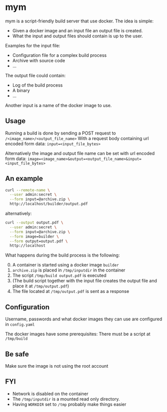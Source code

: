 # mym

mym is a script-friendly build server that use docker.
The idea is simple:

 - Given a docker image and an input file an output file is created.
 - What the input and output files should contain is up to the user.

Examples for the input file:

  - Configuration file for a complex build process
  - Archive with source code
  - ...

The output file could contain:

  - Log of the build process
  - A binary
  - ...

Another input is a name of the docker image to use.

## Usage

Running a build is done by sending a POST request to
`/<image_name>/<output_file_name>`
With a request body containing url encoded form data:
`input=<input_file_bytes>`

Alternatively the image and output file name can be set with url encoded form
data:
`image=<image_name>&output=<output_file_name>&input=<input_file_bytes>`


## An example

```bash
curl --remote-name \
  --user admin:secret \
  --form input=@archive.zip \
  http://localhost/builder/output.pdf
```

alternatively:

```bash
curl --output output.pdf \
  --user admin:secret \
  --form input=@archive.zip \
  --form image=builder \
  --form output=output.pdf \
  http://localhost
```

What happens during the build process is the following:

0. A container is started using a docker image `builder`
1. `archive.zip` is placed in `/tmp/inputdir` in the container
2. The script `/tmp/build output.pdf` is executed
3. (The build script together with the input file creates the output file and
    place it at `/tmp/output.pdf`)
4. The file located at `/tmp/output.pdf` is sent as a response


## Configuration

Username, passwords and what docker images they can use are configured in
`config.yaml`

The docker images have some prerequisites:
There must be a script at `/tmp/build`


## Be safe

Make sure the image is not using the root account

## FYI

- Network is disabled on the container
- The `/tmp/inputdir` is a mounted read only directory.
- Having `WORKDIR` set to `/tmp` probably make things easier

